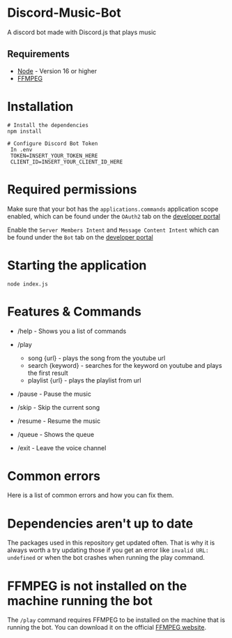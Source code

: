 # Discord-Music-Bot
A discord bot made with Discord.js that plays music

## Requirements

- [Node](https://nodejs.org/en/) - Version 16 or higher
- [FFMPEG](https://www.ffmpeg.org/)

# Installation

```
# Install the dependencies
npm install

# Configure Discord Bot Token
 In .env 
 TOKEN=INSERT_YOUR_TOKEN_HERE
 CLIENT_ID=INSERT_YOUR_CLIENT_ID_HERE
```

# Required permissions

Make sure that your bot has the `applications.commands` application scope enabled, which can be found under the `OAuth2` tab on the [developer portal](https://discord.com/developers/applications/)

Enable the `Server Members Intent` and `Message Content Intent` which can be found under the `Bot` tab on the [developer portal](https://discord.com/developers/applications/)

# Starting the application

```
node index.js
```

# Features & Commands

- /help - Shows you a list of commands

- /play
  - song {url}       - plays the song from the youtube url
  - search {keyword} - searches for the keyword on youtube and plays the first result
  - playlist {url}   - plays the playlist from url

- /pause - Pause the music

- /skip - Skip the current song

- /resume - Resume the music

- /queue - Shows the queue

- /exit - Leave the voice channel

# Common errors

Here is a list of common errors and how you can fix them.

# Dependencies aren't up to date

The packages used in this repository get updated often. That is why it is always worth a try updating those if you get an error like `invalid URL: undefined` or when the bot crashes when running the play command.

# FFMPEG is not installed on the machine running the bot

The `/play` command requires FFMPEG to be installed on the machine that is running the bot. You can download it on the official [FFMPEG website](https://www.ffmpeg.org/).
